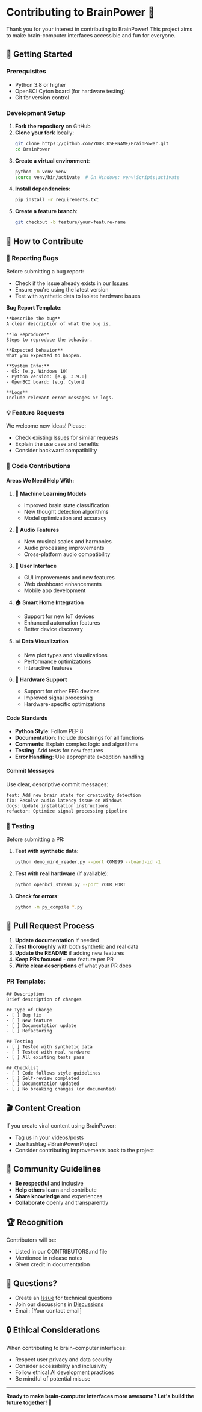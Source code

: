 # Contributing to BrainPower 🧠

Thank you for your interest in contributing to BrainPower! This project aims to make brain-computer interfaces accessible and fun for everyone.

## 🚀 Getting Started

### Prerequisites

- Python 3.8 or higher
- OpenBCI Cyton board (for hardware testing)
- Git for version control

### Development Setup

1. **Fork the repository** on GitHub
2. **Clone your fork** locally:
   ```bash
   git clone https://github.com/YOUR_USERNAME/BrainPower.git
   cd BrainPower
   ```
3. **Create a virtual environment**:
   ```bash
   python -m venv venv
   source venv/bin/activate  # On Windows: venv\Scripts\activate
   ```
4. **Install dependencies**:
   ```bash
   pip install -r requirements.txt
   ```
5. **Create a feature branch**:
   ```bash
   git checkout -b feature/your-feature-name
   ```

## 🎯 How to Contribute

### 🐛 Reporting Bugs

Before submitting a bug report:

- Check if the issue already exists in our [Issues](../../issues)
- Ensure you're using the latest version
- Test with synthetic data to isolate hardware issues

**Bug Report Template:**

```
**Describe the bug**
A clear description of what the bug is.

**To Reproduce**
Steps to reproduce the behavior.

**Expected behavior**
What you expected to happen.

**System Info:**
- OS: [e.g. Windows 10]
- Python version: [e.g. 3.9.0]
- OpenBCI board: [e.g. Cyton]

**Logs**
Include relevant error messages or logs.
```

### 💡 Feature Requests

We welcome new ideas! Please:

- Check existing [Issues](../../issues) for similar requests
- Explain the use case and benefits
- Consider backward compatibility

### 🔧 Code Contributions

#### Areas We Need Help With:

1. **🧠 Machine Learning Models**

   - Improved brain state classification
   - New thought detection algorithms
   - Model optimization and accuracy

2. **🎵 Audio Features**

   - New musical scales and harmonies
   - Audio processing improvements
   - Cross-platform audio compatibility

3. **📱 User Interface**

   - GUI improvements and new features
   - Web dashboard enhancements
   - Mobile app development

4. **🏠 Smart Home Integration**

   - Support for new IoT devices
   - Enhanced automation features
   - Better device discovery

5. **📊 Data Visualization**

   - New plot types and visualizations
   - Performance optimizations
   - Interactive features

6. **🔧 Hardware Support**
   - Support for other EEG devices
   - Improved signal processing
   - Hardware-specific optimizations

#### Code Standards

- **Python Style**: Follow PEP 8
- **Documentation**: Include docstrings for all functions
- **Comments**: Explain complex logic and algorithms
- **Testing**: Add tests for new features
- **Error Handling**: Use appropriate exception handling

#### Commit Messages

Use clear, descriptive commit messages:

```
feat: Add new brain state for creativity detection
fix: Resolve audio latency issue on Windows
docs: Update installation instructions
refactor: Optimize signal processing pipeline
```

### 🧪 Testing

Before submitting a PR:

1. **Test with synthetic data**:

   ```bash
   python demo_mind_reader.py --port COM999 --board-id -1
   ```

2. **Test with real hardware** (if available):

   ```bash
   python openbci_stream.py --port YOUR_PORT
   ```

3. **Check for errors**:
   ```bash
   python -m py_compile *.py
   ```

## 📝 Pull Request Process

1. **Update documentation** if needed
2. **Test thoroughly** with both synthetic and real data
3. **Update the README** if adding new features
4. **Keep PRs focused** - one feature per PR
5. **Write clear descriptions** of what your PR does

### PR Template:

```
## Description
Brief description of changes

## Type of Change
- [ ] Bug fix
- [ ] New feature
- [ ] Documentation update
- [ ] Refactoring

## Testing
- [ ] Tested with synthetic data
- [ ] Tested with real hardware
- [ ] All existing tests pass

## Checklist
- [ ] Code follows style guidelines
- [ ] Self-review completed
- [ ] Documentation updated
- [ ] No breaking changes (or documented)
```

## 🎬 Content Creation

If you create viral content using BrainPower:

- Tag us in your videos/posts
- Use hashtag #BrainPowerProject
- Consider contributing improvements back to the project

## 🤝 Community Guidelines

- **Be respectful** and inclusive
- **Help others** learn and contribute
- **Share knowledge** and experiences
- **Collaborate** openly and transparently

## 🏆 Recognition

Contributors will be:

- Listed in our CONTRIBUTORS.md file
- Mentioned in release notes
- Given credit in documentation

## 📧 Questions?

- Create an [Issue](../../issues) for technical questions
- Join our discussions in [Discussions](../../discussions)
- Email: [Your contact email]

## 🔒 Ethical Considerations

When contributing to brain-computer interfaces:

- Respect user privacy and data security
- Consider accessibility and inclusivity
- Follow ethical AI development practices
- Be mindful of potential misuse

---

**Ready to make brain-computer interfaces more awesome? Let's build the future together! 🚀**
